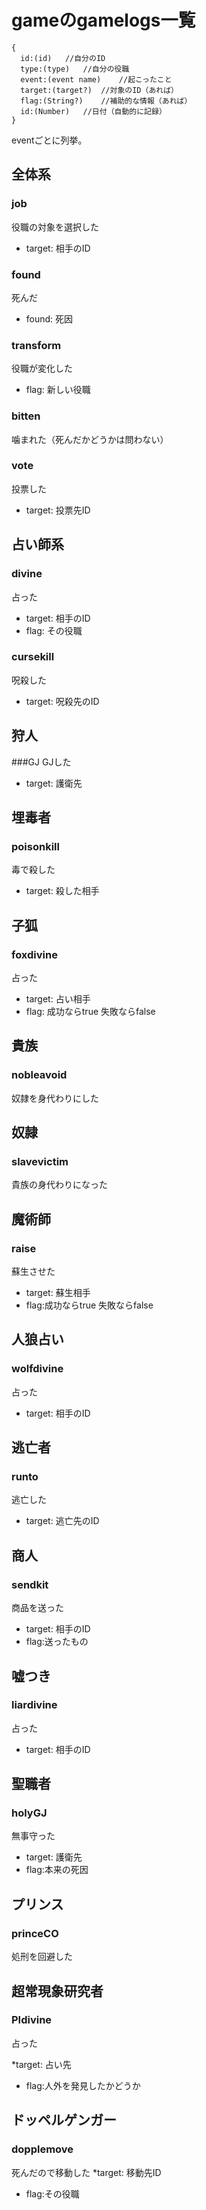 # gameのgamelogs一覧
    {
      id:(id)	//自分のID
      type:(type)	//自分の役職
      event:(event name)	//起こったこと
      target:(target?)	//対象のID（あれば）
      flag:(String?)	//補助的な情報（あれば）
      id:(Number)	//日付（自動的に記録）
    }
    
eventごとに列挙。

## 全体系

### job
役職の対象を選択した
* target: 相手のID

### found
死んだ
* found: 死因

### transform
役職が変化した
* flag: 新しい役職

### bitten
噛まれた（死んだかどうかは問わない）

### vote
投票した
* target: 投票先ID


## 占い師系

### divine
占った

* target: 相手のID
* flag: その役職

### cursekill
呪殺した

* target: 呪殺先のID

## 狩人
###GJ
GJした

* target: 護衛先

## 埋毒者
### poisonkill
毒で殺した

* target: 殺した相手

## 子狐
### foxdivine
占った
* target: 占い相手
* flag: 成功ならtrue 失敗ならfalse

## 貴族
### nobleavoid
奴隷を身代わりにした

## 奴隷
### slavevictim
貴族の身代わりになった

## 魔術師
### raise
蘇生させた
* target: 蘇生相手
* flag:成功ならtrue 失敗ならfalse

## 人狼占い
### wolfdivine
占った

* target: 相手のID

## 逃亡者
### runto
逃亡した
* target: 逃亡先のID

## 商人
### sendkit
商品を送った
* target: 相手のID
* flag:送ったもの

## 嘘つき
### liardivine
占った
* target: 相手のID

## 聖職者
### holyGJ
無事守った

* target: 護衛先
* flag:本来の死因

## プリンス
### princeCO
処刑を回避した

## 超常現象研究者
### PIdivine
占った

*target: 占い先
* flag:人外を発見したかどうか

## ドッペルゲンガー
### dopplemove
死んだので移動した
*target: 移動先ID
* flag:その役職
